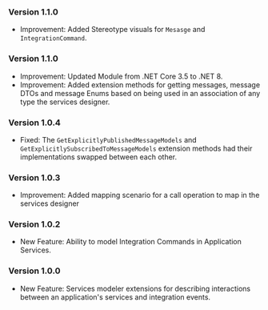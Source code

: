 ### Version 1.1.0

- Improvement: Added Stereotype visuals for `Mesasge` and `IntegrationCommand`.

### Version 1.1.0

- Improvement: Updated Module from .NET Core 3.5 to .NET 8.
- Improvement: Added extension methods for getting messages, message DTOs and message Enums based on being used in an association of any type the services designer.

### Version 1.0.4

- Fixed: The `GetExplicitlyPublishedMessageModels` and `GetExplicitlySubscribedToMessageModels` extension methods had their implementations swapped between each other.

### Version 1.0.3

- Improvement: Added mapping scenario for a call operation to map in the services designer

### Version 1.0.2

- New Feature: Ability to model Integration Commands in Application Services.

### Version 1.0.0

- New Feature: Services modeler extensions for describing interactions between an application's services and integration events.
